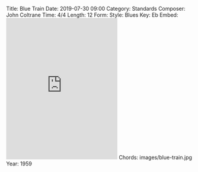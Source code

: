 Title: Blue Train
Date: 2019-07-30 09:00
Category: Standards
Composer: John Coltrane
Time: 4/4
Length: 12
Form:
Style: Blues
Key: Eb
Embed: <iframe src="https://open.spotify.com/embed/user/thatdavidmiller/playlist/5GN76pyMZGYh9gOGzIYyBb" width="300" height="380" frameborder="0" allowtransparency="true" allow="encrypted-media"></iframe>
Chords: images/blue-train.jpg
Year: 1959
